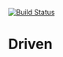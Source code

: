 [![Build Status](https://travis-ci.org/bingzer/Driven.svg?branch=master)](https://travis-ci.org/bingzer/Driven)

Driven
======
